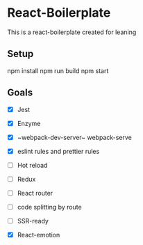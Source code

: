 # React-Boilerplate
This is a react-boilerplate created for leaning

## Setup
npm install
npm run build
npm start

## Goals
- [x] Jest
- [x] Enzyme
- [x] ~webpack-dev-server~ webpack-serve
- [x] eslint rules and prettier rules
- [ ] Hot reload
- [ ] Redux
- [ ] React router 
- [ ] code splitting by route
- [ ] SSR-ready
- [x] React-emotion
 